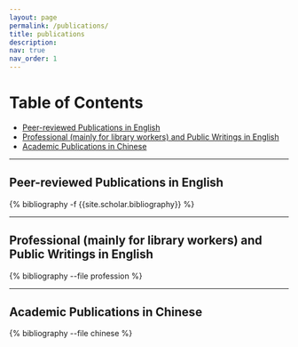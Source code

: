 ```yaml
---
layout: page
permalink: /publications/
title: publications
description: 
nav: true
nav_order: 1
---
```





# Table of Contents
- [Peer-reviewed Publications in English](#peer-reviewed-publications-in-english)
- [Professional (mainly for library workers) and Public Writings in English](#professional-mainly-for-library-workers-and-public-writings-in-english)
- [Academic Publications in Chinese](#academic-publications-in-chinese)






---
## **Peer-reviewed Publications in English**
<!-- _pages/publications.md -->
<div class="publications">

{% bibliography -f {{site.scholar.bibliography}} %}

</div>

---


## **Professional (mainly for library workers) and Public Writings in English**
<!-- _pages/publications.md -->
<div class="publications_profession">

{% bibliography --file profession %}

</div>

---

## **Academic Publications in Chinese**
<!-- _pages/publications.md -->
<div class="publications_chinese">

{% bibliography --file chinese %}

</div>
